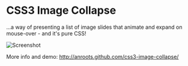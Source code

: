 # CSS3 Image Collapse

...a way of presenting a list of image slides that animate and expand on mouse-over - and it's pure CSS!

![Screenshot](https://raw.github.com/anroots/css3-image-collapse/master/img/Screenshot1.png "Screenshot")

More info and demo: http://anroots.github.com/css3-image-collapse/